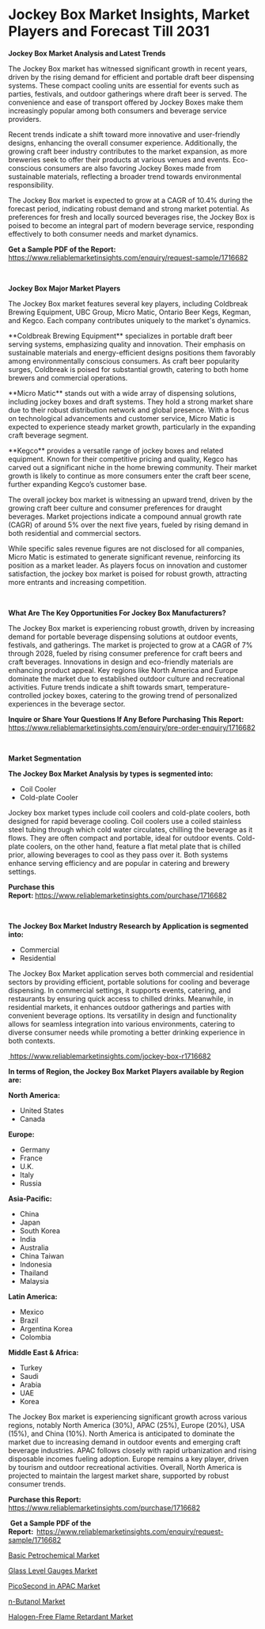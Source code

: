 <p><h1>Jockey Box Market Insights, Market Players and Forecast Till 2031</h1></p><p><strong>Jockey Box Market Analysis and Latest Trends</strong></p>
<p><p>The Jockey Box market has witnessed significant growth in recent years, driven by the rising demand for efficient and portable draft beer dispensing systems. These compact cooling units are essential for events such as parties, festivals, and outdoor gatherings where draft beer is served. The convenience and ease of transport offered by Jockey Boxes make them increasingly popular among both consumers and beverage service providers.</p><p>Recent trends indicate a shift toward more innovative and user-friendly designs, enhancing the overall consumer experience. Additionally, the growing craft beer industry contributes to the market expansion, as more breweries seek to offer their products at various venues and events. Eco-conscious consumers are also favoring Jockey Boxes made from sustainable materials, reflecting a broader trend towards environmental responsibility.</p><p>The Jockey Box market is expected to grow at a CAGR of 10.4% during the forecast period, indicating robust demand and strong market potential. As preferences for fresh and locally sourced beverages rise, the Jockey Box is poised to become an integral part of modern beverage service, responding effectively to both consumer needs and market dynamics.</p></p>
<p><strong>Get a Sample PDF of the Report:&nbsp;</strong> <a href="https://www.reliablemarketinsights.com/enquiry/request-sample/1716682?utm_campaign=1584&utm_medium=2&utm_source=Github&utm_content=ia&utm_term=13102024&utm_id=jockey-box">https://www.reliablemarketinsights.com/enquiry/request-sample/1716682</a></p>
<p>&nbsp;</p>
<p><strong>Jockey Box Major Market Players</strong></p>
<p><p>The Jockey Box market features several key players, including Coldbreak Brewing Equipment, UBC Group, Micro Matic, Ontario Beer Kegs, Kegman, and Kegco. Each company contributes uniquely to the market's dynamics.</p><p>**Coldbreak Brewing Equipment** specializes in portable draft beer serving systems, emphasizing quality and innovation. Their emphasis on sustainable materials and energy-efficient designs positions them favorably among environmentally conscious consumers. As craft beer popularity surges, Coldbreak is poised for substantial growth, catering to both home brewers and commercial operations.</p><p>**Micro Matic** stands out with a wide array of dispensing solutions, including jockey boxes and draft systems. They hold a strong market share due to their robust distribution network and global presence. With a focus on technological advancements and customer service, Micro Matic is expected to experience steady market growth, particularly in the expanding craft beverage segment.</p><p>**Kegco** provides a versatile range of jockey boxes and related equipment. Known for their competitive pricing and quality, Kegco has carved out a significant niche in the home brewing community. Their market growth is likely to continue as more consumers enter the craft beer scene, further expanding Kegco’s customer base.</p><p>The overall jockey box market is witnessing an upward trend, driven by the growing craft beer culture and consumer preferences for draught beverages. Market projections indicate a compound annual growth rate (CAGR) of around 5% over the next five years, fueled by rising demand in both residential and commercial sectors.</p><p>While specific sales revenue figures are not disclosed for all companies, Micro Matic is estimated to generate significant revenue, reinforcing its position as a market leader. As players focus on innovation and customer satisfaction, the jockey box market is poised for robust growth, attracting more entrants and increasing competition.</p></p>
<p>&nbsp;</p>
<p><strong>What Are The Key Opportunities For Jockey Box Manufacturers?</strong></p>
<p><p>The Jockey Box market is experiencing robust growth, driven by increasing demand for portable beverage dispensing solutions at outdoor events, festivals, and gatherings. The market is projected to grow at a CAGR of 7% through 2028, fueled by rising consumer preference for craft beers and craft beverages. Innovations in design and eco-friendly materials are enhancing product appeal. Key regions like North America and Europe dominate the market due to established outdoor culture and recreational activities. Future trends indicate a shift towards smart, temperature-controlled jockey boxes, catering to the growing trend of personalized experiences in the beverage sector.</p></p>
<p><strong>Inquire or Share Your Questions If Any Before Purchasing This Report:</strong> <a href="https://www.reliablemarketinsights.com/enquiry/pre-order-enquiry/1716682?utm_campaign=1584&utm_medium=2&utm_source=Github&utm_content=ia&utm_term=13102024&utm_id=jockey-box">https://www.reliablemarketinsights.com/enquiry/pre-order-enquiry/1716682</a></p>
<p>&nbsp;</p>
<p><strong>Market Segmentation</strong></p>
<p><strong>The Jockey Box Market Analysis by types is segmented into:</strong></p>
<p><ul><li>Coil Cooler</li><li>Cold-plate Cooler</li></ul></p>
<p><p>Jockey box market types include coil coolers and cold-plate coolers, both designed for rapid beverage cooling. Coil coolers use a coiled stainless steel tubing through which cold water circulates, chilling the beverage as it flows. They are often compact and portable, ideal for outdoor events. Cold-plate coolers, on the other hand, feature a flat metal plate that is chilled prior, allowing beverages to cool as they pass over it. Both systems enhance serving efficiency and are popular in catering and brewery settings.</p></p>
<p><strong>Purchase this Report:&nbsp;</strong><a href="https://www.reliablemarketinsights.com/purchase/1716682?utm_campaign=1584&utm_medium=2&utm_source=Github&utm_content=ia&utm_term=13102024&utm_id=jockey-box">https://www.reliablemarketinsights.com/purchase/1716682</a></p>
<p>&nbsp;</p>
<p><strong>The Jockey Box Market Industry Research by Application is segmented into:</strong></p>
<p><ul><li>Commercial</li><li>Residential</li></ul></p>
<p><p>The Jockey Box Market application serves both commercial and residential sectors by providing efficient, portable solutions for cooling and beverage dispensing. In commercial settings, it supports events, catering, and restaurants by ensuring quick access to chilled drinks. Meanwhile, in residential markets, it enhances outdoor gatherings and parties with convenient beverage options. Its versatility in design and functionality allows for seamless integration into various environments, catering to diverse consumer needs while promoting a better drinking experience in both contexts.</p></p>
<p><a href="https://www.reliablemarketinsights.com/jockey-box-r1716682?utm_campaign=1584&utm_medium=2&utm_source=Github&utm_content=ia&utm_term=13102024&utm_id=jockey-box">&nbsp;https://www.reliablemarketinsights.com/jockey-box-r1716682</a></p>
<p><strong>In terms of Region, the Jockey Box Market Players available by Region are:</strong></p>
<p>
    <p> <strong> North America: </strong>
        <ul>
            <li>United States</li>
            <li>Canada</li>
        </ul>
        </p> 
    <p> <strong> Europe: </strong>
        <ul>
            <li>Germany</li>
            <li>France</li>
            <li>U.K.</li>
            <li>Italy</li>
            <li>Russia</li>
        </ul>
        </p> 
    <p> <strong> Asia-Pacific: </strong>
        <ul>
            <li>China</li>
            <li>Japan</li>
            <li>South Korea</li>
            <li>India</li>
            <li>Australia</li>
            <li>China Taiwan</li>
            <li>Indonesia</li>
            <li>Thailand</li>
            <li>Malaysia</li>
        </ul>
        </p> 
    <p> <strong> Latin America: </strong>
        <ul>
            <li>Mexico</li>
            <li>Brazil</li>
            <li>Argentina Korea</li>
            <li>Colombia</li>
        </ul>
        </p> 
    <p> <strong> Middle East & Africa: </strong>
        <ul>
            <li>Turkey</li>
            <li>Saudi</li>
            <li>Arabia</li>
            <li>UAE</li>
            <li>Korea</li>
        </ul>
    </p>
    </p>
<p><p>The Jockey Box market is experiencing significant growth across various regions, notably North America (30%), APAC (25%), Europe (20%), USA (15%), and China (10%). North America is anticipated to dominate the market due to increasing demand in outdoor events and emerging craft beverage industries. APAC follows closely with rapid urbanization and rising disposable incomes fueling adoption. Europe remains a key player, driven by tourism and outdoor recreational activities. Overall, North America is projected to maintain the largest market share, supported by robust consumer trends.</p></p>
<p><strong>Purchase this Report: </strong><a href="https://www.reliablemarketinsights.com/purchase/1716682?utm_campaign=1584&utm_medium=2&utm_source=Github&utm_content=ia&utm_term=13102024&utm_id=jockey-box">https://www.reliablemarketinsights.com/purchase/1716682</a></p>
<p>&nbsp;<strong>Get a Sample PDF of the Report:&nbsp;&nbsp;</strong><a href="https://www.reliablemarketinsights.com/enquiry/request-sample/1716682?utm_campaign=1584&utm_medium=2&utm_source=Github&utm_content=ia&utm_term=13102024&utm_id=jockey-box">https://www.reliablemarketinsights.com/enquiry/request-sample/1716682</a></p>
<p><strong></strong></p>
<p><p><a href="https://www.linkedin.com/pulse/basic-petrochemical-market-global-share-ranking-overall-txdzc?utm_campaign=1584&utm_medium=2&utm_source=Github&utm_content=ia&utm_term=13102024&utm_id=jockey-box">Basic Petrochemical Market</a></p><p><a href="https://issuu.com/reportprime-2/docs/glass-level-gauges-market-size-2030_9ad76a28473c6f?utm_campaign=1584&utm_medium=2&utm_source=Github&utm_content=ia&utm_term=13102024&utm_id=jockey-box">Glass Level Gauges Market</a></p><p><a href="https://github.com/tamvrosiya/Market-Research-Report-List-6/blob/main/picosecond-in-apac-market.md?utm_campaign=1584&utm_medium=2&utm_source=Github&utm_content=ia&utm_term=13102024&utm_id=jockey-box">PicoSecond in APAC Market</a></p><p><a href="https://www.linkedin.com/pulse/global-n-butanol-market-sector2024-2031-metrics-strategic-jzase?utm_campaign=1584&utm_medium=2&utm_source=Github&utm_content=ia&utm_term=13102024&utm_id=jockey-box">n-Butanol Market</a></p><p><a href="https://www.linkedin.com/pulse/halogen-free-flame-retardant-market-overview-regional-dmpve?utm_campaign=1584&utm_medium=2&utm_source=Github&utm_content=ia&utm_term=13102024&utm_id=jockey-box">Halogen-Free Flame Retardant Market</a></p></p>